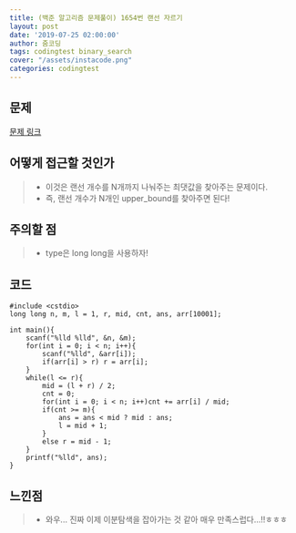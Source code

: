 ```yaml
---
title: (백준 알고리즘 문제풀이) 1654번 랜선 자르기
layout: post
date: '2019-07-25 02:00:00'
author: 줌코딩
tags: codingtest binary_search
cover: "/assets/instacode.png"
categories: codingtest
---
```


## 문제

[문제 링크](https://www.acmicpc.net/problem/1654)

## 어떻게 접근할 것인가

>* 이것은 랜선 개수를 N개까지 나눠주는 최댓값을 찾아주는 문제이다.
>* 즉, 랜선 개수가 N개인 upper_bound를 찾아주면 된다!

## 주의할 점

>* type은 long long을 사용하자!

## 코드

    #include <cstdio>
    long long n, m, l = 1, r, mid, cnt, ans, arr[10001];

    int main(){
        scanf("%lld %lld", &n, &m);
        for(int i = 0; i < n; i++){
            scanf("%lld", &arr[i]);
            if(arr[i] > r) r = arr[i];
        }
        while(l <= r){
            mid = (l + r) / 2;
            cnt = 0;
            for(int i = 0; i < n; i++)cnt += arr[i] / mid;
            if(cnt >= m){
                ans = ans < mid ? mid : ans;
                l = mid + 1;
            }
            else r = mid - 1;
        }
        printf("%lld", ans);
    }

## 느낀점

>* 와우... 진짜 이제 이분탐색을 잡아가는 것 같아 매우 만족스럽다...!!ㅎㅎㅎ
